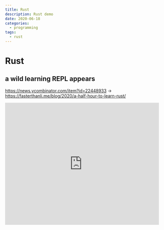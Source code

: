 ```yaml
---
title: Rust
description: Rust demo
date: 2020-06-18
categories:
  - programming
tags:
  - rust
---
```


# Rust

## a wild learning REPL appears
https://news.ycombinator.com/item?id=22448933 -> https://fasterthanli.me/blog/2020/a-half-hour-to-learn-rust/

<iframe height="400px" width="100%" src="https://repl.it/@aaronpkelly/DramaticHighPatch?lite=true" scrolling="no" frameborder="no" allowtransparency="true" allowfullscreen="true" sandbox="allow-forms allow-pointer-lock allow-popups allow-same-origin allow-scripts allow-modals"></iframe>
